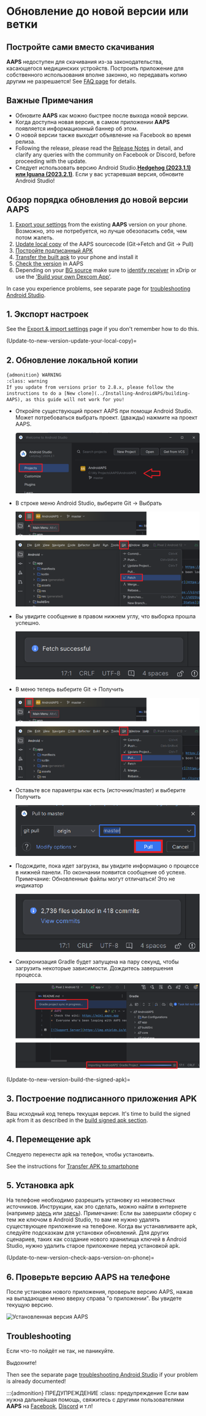 # Обновление до новой версии или ветки

## Постройте сами вместо скачивания

**AAPS** недоступен для скачивания из-за законодательства, касающегося медицинских устройств. Построить приложение для собственного использования вполне законно, но передавать копию другим не разрешается! See [FAQ page](../UsefulLinks/FAQ.md) for details.

## Важные Примечания

* Обновите **AAPS** как можно быстрее после выхода новой версии.
* Когда доступна новая версия, в самом приложении **AAPS** появляется информационный баннер об этом.
* О новой версии также выходит объявление на Facebook во время релиза.
* Following the release, please read the [Release Notes](ReleaseNotes.md) in detail, and clarify any queries with the community on Facebook or Discord, before proceeding with the update.
* Следует использовать версию Android Studio.**[Hedgehog (2023.1.1) или Iguana (2023.2.1)](https://developer.android.com/studio/)**. Если у вас устаревшая версия, обновите Android Studio! 

## Обзор порядка обновления до новой версии AAPS

1. [Export your settings](ExportImportSettings.md) from the existing **AAPS** version on your phone. Возможно, это не потребуется, но лучше обезопасить себя, чем потом жалеть.
2. [Update local copy](#2-update-your-local-copy) of the AAPS sourcecode (Git->Fetch and Git -> Pull)
3. [Постройте подписанный APK](#3-build-the-signed-apk)
4. [Transfer the built apk](#4-transfer-the-apk) to your phone and install it
5. [Check the version](#6-check-aaps-version-on-phone) in AAPS
6. Depending on your [BG source](../Getting-Started/CompatiblesCgms.md) make sure to [identify receiver](#xdrip-identify-receiver) in xDrip or use the ['Build your own Dexcom App'](#DexcomG6-if-using-g6-with-build-your-own-dexcom-app).

In case you experience problems, see separate page for [troubleshooting Android Studio](../GettingHelp/TroubleshootingAndroidStudio).

## 1. Экспорт настроек

See the [Export & import settings](ExportImportSettings.md) page if you don't remember how to do this.

(Update-to-new-version-update-your-local-copy)=

## 2. Обновление локальной копии

    {admonition} WARNING
    :class: warning
    If you update from versions prior to 2.8.x, please follow the instructions to do a [New clone](../Installing-AndroidAPS/building-AAPS), as this guide will not work for you!

* Откройте существующий проект AAPS при помощи Android Studio. Может потребоваться выбрать проект. (дважды) нажмите на проект AAPS.
    
    ![Android Studio - Выберите проект](../images/update/01_ProjectSelection.png)

* В строке меню Android Studio, выберите Git -> Выбрать
    
    ![Android Studio - получение Git](../images/update/02_GitFetch.png)

* Вы увидите сообщение в правом нижнем углу, что выборка прошла успешно.
    
    ![Меню Android Studio - Git - Успешное получение](../images/update/03_GitFetchSuccessful.png)

* В меню теперь выберите Git -> Получить
    
    ![Android Studio - получение Git](../images/update/04_GitPull.png)

* Оставьте все параметры как есть (источник/master) и выберите Получить
    
    ![Android Studio - Git - Диалог Pull](../images/update/05_GitPullOptions.png)

* Подождите, пока идет загрузка, вы увидите информацию о процессе в нижней панели. По окончании появится сообщение об успехе. Примечание: Обновленные файлы могут отличаться! Это не индикатор
    
    ![Android Studio - Pull успешно](../images/update/06_GitPullSuccess.png)

* Синхронизация Gradle будет запущена на пару секунд, чтобы загрузить некоторые зависимости. Дождитесь завершения процесса.
    
    ![Android Studio - Синхронизация Gradle](../images/studioSetup/40_BackgroundTasks.png)

(Update-to-new-version-build-the-signed-apk)=

## 3. Построение подписанного приложения APK

Ваш исходный код теперь текущая версия. It's time to build the signed apk from it as described in the [build signed apk section](#Building-APK-generate-signed-apk).

## 4. Перемещение apk

Следуето перенести apk на телефон, чтобы установить.

See the instructions for [Transfer APK to smartphone](../SettingUpAaps/TransferringAndInstallingAaps.md)

## 5. Установка apk

На телефоне необходимо разрешить установку из неизвестных источников. Инструкции, как это сделать, можно найти в интернете (например [здесь](https://www.expressvpn.com/de/support/vpn-setup/enable-apk-installs-android/) или [здесь](https://www.androidcentral.com/unknown-sources)). Примечание: Если вы завершили сборку с тем же ключом в Android Studio, то вам не нужно удалять существующее приложение на телефоне. Когда вы устанавливаете apk, следуйте подсказкам для установки обновлений. Для других сценариев, таких как создание нового хранилища ключей в Android Studio, нужно удалить старое приложение перед установкой apk.

(Update-to-new-version-check-aaps-version-on-phone)=

## 6. Проверьте версию AAPS на телефоне

После установки нового приложения, проверьте версию AAPS, нажав на выпадающее меню вверху справа "о приложении". Вы увидете текущую версию.

![Установленная версия AAPS](../images/Update_VersionCheck282.png)

## Troubleshooting

Если что-то пойдёт не так, не паникуйте.

Выдохните!

Then see the separate page [troubleshooting Android Studio](../GettingHelp/TroubleshootingAndroidStudio) if your problem is already documented!

:::{admonition} ПРЕДУПРЕЖДЕНИЕ :class: предупреждение Если вам нужна дальнейшая помощь, свяжитесь с другими пользователями **AAPS** на [Facebook](https://www.facebook.com/groups/AndroidAPSUsers), [Discord](https://discord.gg/4fQUWHZ4Mw) и т.п!